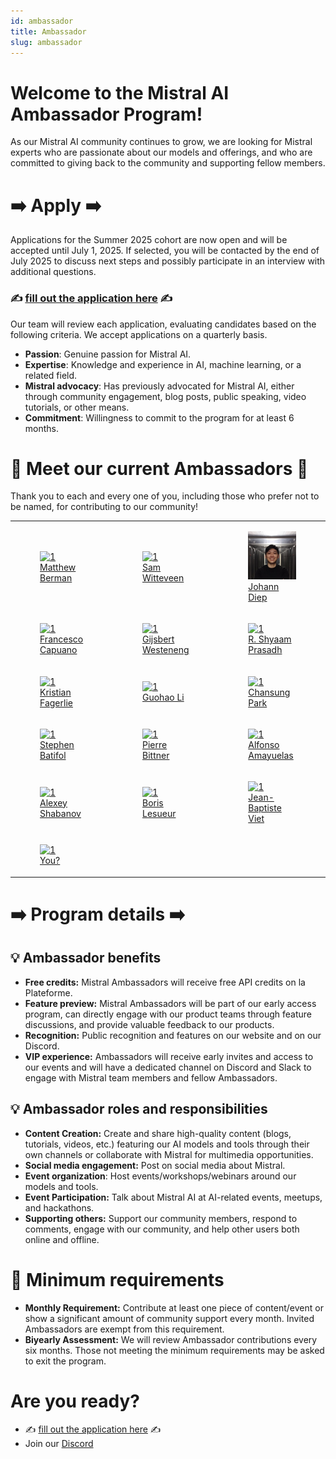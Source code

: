 ```yaml
---
id: ambassador
title: Ambassador
slug: ambassador
---
```


# Welcome to the Mistral AI Ambassador Program!

As our Mistral AI community continues to grow, we are looking for Mistral experts who are passionate about our models and offerings, and who are committed to giving back to the community and supporting fellow members.

# ➡️ Apply  ➡️

Applications for the Summer 2025 cohort are now open and will be accepted until July 1, 2025. If selected, you will be contacted by the end of July 2025 to discuss next steps and possibly participate in an interview with additional questions.

### ✍ [fill out the application here](https://forms.gle/pTMchkVVPCxSVW5u5) ✍

Our team will review each application, evaluating candidates based on the following criteria. We accept applications on a quarterly basis. 

- **Passion**: Genuine passion for Mistral AI.
- **Expertise**: Knowledge and experience in AI, machine learning, or a related field.
- **Mistral advocacy**: Has previously advocated for Mistral AI, either through community engagement, blog posts, public speaking, video tutorials, or other means.
- **Commitment**: Willingness to commit to the program for at least 6 months.


# 🤠 Meet our current Ambassadors 🤠
Thank you to each and every one of you, including those who prefer not to be named, for contributing to our community!

<table>
  <tr>
    <td style={{ width: '300px', height: '200px' }}>
      <a href="https://www.youtube.com/@matthew_berman">
        <figure>
          <img src="https://yt3.googleusercontent.com/FLJEnb2WnG3g0GV9GbGbdvkMKqInA0WcEzQkL-haJ0mBSDHl5wrUrmQ2w1_wyeoonmKl5DWvVwk=s160-c-k-c0x00ffffff-no-rj" alt="1" style={{ width: '100%', height: '100%', borderRadius: '50%', objectFit: 'cover', display: 'block' }}></img>
          <figcaption style={{ fontSize: '15px', textAlign: 'center' }}>Matthew Berman</figcaption>
        </figure>
      </a> 
    </td>
    <td style={{ width: '300px', height: '200px' }}>
      <a href="https://www.youtube.com/@samwitteveenai">
        <figure>
          <img src="https://pbs.twimg.com/profile_images/2274169962/jtlg8bxr0w6quu157b7f_400x400.png" alt="1" style={{ width: '100%', height: '100%', borderRadius: '50%', objectFit: 'cover', display: 'block' }}></img>
          <figcaption style={{ fontSize: '15px', textAlign: 'center' }}>Sam Witteveen</figcaption>
        </figure>
      </a> 
    </td>
    <td style={{ width: '300px', height: '200px' }}>
      <a href="https://www.linkedin.com/in/johann-diep/">
        <figure>
          <img src="https://raw.githubusercontent.com/johanndiep/profile_picture/refs/heads/main/1714692170463.jpeg" alt="1" style={{ width: '100%', height: '100%', borderRadius: '50%', objectFit: 'cover', display: 'block' }}></img>
          <figcaption style={{ fontSize: '15px', textAlign: 'center' }}>Johann Diep</figcaption>
        </figure>
      </a> 
    </td>
  </tr>
  <tr>
    <td style={{ width: '300px', height: '200px' }}>
      <a href="https://www.linkedin.com/in/fracapuano/">
        <figure>
          <img src="https://pbs.twimg.com/profile_images/1789212472353632257/A5nXjAhI_400x400.jpg" alt="1" style={{ width: '100%', height: '100%', borderRadius: '50%', objectFit: 'cover', display: 'block' }}></img>
          <figcaption style={{ fontSize: '15px', textAlign: 'center' }}>Francesco Capuano</figcaption>
        </figure>
      </a> 
    </td>
    <td style={{ width: '300px', height: '200px' }}>
      <a href="https://www.linkedin.com/in/gijsbert-westeneng-804172155/">
        <figure>
          <img src="https://pbs.twimg.com/profile_images/1858938413619048448/FQAaUm69_400x400.jpg" alt="1" style={{ width: '100%', height: '100%', borderRadius: '50%', objectFit: 'cover', display: 'block' }}></img>
          <figcaption style={{ fontSize: '15px', textAlign: 'center' }}>Gijsbert Westeneng</figcaption>
        </figure>
      </a> 
    </td>
    <td style={{ width: '300px', height: '200px' }}>
      <a href="https://www.linkedin.com/in/sprasadh/">
        <figure>
          <img src="https://media.licdn.com/dms/image/v2/D4E03AQHAN_JjW8kF5g/profile-displayphoto-shrink_400_400/profile-displayphoto-shrink_400_400/0/1728704235733?e=1745452800&v=beta&t=o8KLmoaoglhHGkgnghweNQO0Kn5umawtAjvFNk-V6G8" alt="1" style={{ width: '100%', height: '100%', borderRadius: '50%', objectFit: 'cover', display: 'block' }}></img>
          <figcaption style={{ fontSize: '15px', textAlign: 'center' }}>R. Shyaam Prasadh</figcaption>
        </figure>
      </a>
    </td>
  </tr>
  <tr>
    <td style={{ width: '300px', height: '200px' }}>
      <a href="https://www.youtube.com/allaboutai">
        <figure>
          <img src="https://media.licdn.com/dms/image/v2/D5603AQEbE78KZzsmEg/profile-displayphoto-shrink_400_400/profile-displayphoto-shrink_400_400/0/1729668765848?e=1745452800&v=beta&t=IukIoqTSBeF37kAU-4jtkuVa_omTiSOnq3mP2ByGnhc" alt="1" style={{ width: '100%', height: '100%', borderRadius: '50%', objectFit: 'cover', display: 'block' }}></img>
          <figcaption style={{ fontSize: '15px', textAlign: 'center' }}>Kristian Fagerlie</figcaption>
        </figure>
      </a>
    </td>
    <td style={{ width: '300px', height: '200px' }}>
      <a href="https://x.com/guohao_li">
        <figure>
          <img src="https://media.licdn.com/dms/image/v2/D4D03AQEbVlWgm1WrOQ/profile-displayphoto-shrink_400_400/profile-displayphoto-shrink_400_400/0/1718273607436?e=1745452800&v=beta&t=Nv0xVvnWNAMa0N4sJ98rO69KbA32sIGZ2NzHf03nwFA" alt="1" style={{ width: '100%', height: '100%', borderRadius: '50%', objectFit: 'cover', display: 'block' }}></img>
          <figcaption style={{ fontSize: '15px', textAlign: 'center' }}>Guohao Li</figcaption>
        </figure>
      </a>
    </td>
    <td style={{ width: '300px', height: '200px' }}>
      <a href="https://github.com/deep-diver">
        <figure>
          <img src="https://avatars.githubusercontent.com/u/26025527?v=4" alt="1" style={{ width: '100%', height: '100%', borderRadius: '50%', objectFit: 'cover', display: 'block' }}></img>
          <figcaption style={{ fontSize: '15px', textAlign: 'center' }}>Chansung Park</figcaption>
        </figure>
      </a>
    </td>
  </tr>
  <tr>
    <td style={{ width: '300px', height: '200px' }}>
      <a href="https://www.linkedin.com/in/stephen-batifol/">
        <figure>
          <img src="https://media.licdn.com/dms/image/v2/C4D03AQFju8X__OfdUg/profile-displayphoto-shrink_400_400/profile-displayphoto-shrink_400_400/0/1561042811068?e=1745452800&v=beta&t=VWQNZh8bjmd2TUnCG4VxI0-SLigVel1ecnVmlU2o5r4" alt="1" style={{ width: '100%', height: '100%', borderRadius: '50%', objectFit: 'cover', display: 'block' }}></img>
          <figcaption style={{ fontSize: '15px', textAlign: 'center' }}>Stephen Batifol</figcaption>
        </figure>
      </a>
    </td>
    <td style={{ width: '300px', height: '200px' }}>
      <a href="https://youtube.com/@pierrebittner">
        <figure>
          <img src="https://media.licdn.com/dms/image/v2/C5603AQF6L6PvaHn3eA/profile-displayphoto-shrink_800_800/profile-displayphoto-shrink_800_800/0/1516336055100?e=1745452800&v=beta&t=d0RqIpf5-kCN_FmwWLYRvEuA9DyYne8YpkWfHzFIQ_E" alt="1" style={{ width: '100%', height: '100%', borderRadius: '50%', objectFit: 'cover', display: 'block' }}></img>
          <figcaption style={{ fontSize: '15px', textAlign: 'center' }}>Pierre Bittner</figcaption>
        </figure>
      </a>
    </td>
    <td style={{ width: '300px', height: '200px' }}>
      <a href="https://www.amayuelas.me/">
        <figure>
          <img src="https://www.amayuelas.me/assets/img/me_coffee.jpg" alt="1" style={{ width: '100%', height: '100%', borderRadius: '50%', objectFit: 'cover', display: 'block' }}></img>
          <figcaption style={{ fontSize: '15px', textAlign: 'center' }}>Alfonso Amayuelas</figcaption>
        </figure>
      </a>
    </td>
  </tr>
  <tr>
    <td style={{ width: '300px', height: '200px' }}>
      <a href="https://www.testingcatalog.com/author/alexey/">
        <figure>
          <img src="https://i.ibb.co/pBfySc78/alexis.png" alt="1" style={{ width: '100%', height: '100%', borderRadius: '50%', objectFit: 'cover', display: 'block' }}></img>
          <figcaption style={{ fontSize: '15px', textAlign: 'center' }}>Alexey Shabanov</figcaption>
        </figure>
      </a>
    </td>
    <td style={{ width: '300px', height: '200px' }}>
      <a href="https://www.youtube.com/channel/UCMJEpQVv0p3qzJnQ9IuiiMA">
        <figure>
          <img src="https://i.ibb.co/5Xxm7qQ4/boris.png" alt="1" style={{ width: '100%', height: '100%', borderRadius: '50%', objectFit: 'cover', display: 'block' }}></img>
          <figcaption style={{ fontSize: '15px', textAlign: 'center' }}>Boris Lesueur</figcaption>
        </figure>
      </a>
    </td>
    <td style={{ width: '300px', height: '200px' }}>
      <a href="https://youtube.com/@jeanviet">
        <figure>
          <img src="https://i.ibb.co/pjDJyCNm/jeanb.jpg" alt="1" style={{ width: '100%', height: '100%', borderRadius: '50%', objectFit: 'cover', display: 'block' }}></img>
          <figcaption style={{ fontSize: '15px', textAlign: 'center' }}>Jean-Baptiste Viet</figcaption>
        </figure>
      </a>
    </td>
  </tr>
  <!-- Final call-to-action cell -->
  <tr>
    <td style={{ width: '300px', height: '200px' }}>
      <a href="https://forms.gle/pTMchkVVPCxSVW5u5">
        <figure>
          <img src="https://cms.mistral.ai/assets/920e56ee-25c5-439d-bd31-fbdf5c92c87f" alt="1" style={{ width: '100%', height: '100%', borderRadius: '50%', objectFit: 'cover', display: 'block' }}></img>
          <figcaption style={{ fontSize: '15px', textAlign: 'center' }}>You?</figcaption>
        </figure>
      </a>
    </td>
  </tr>
</table>

# ➡️ Program details  ➡️

## 💡 Ambassador benefits

- **Free credits:** Mistral Ambassadors will receive free API credits on la Plateforme.
- **Feature preview:** Mistral Ambassadors will be part of our early access program, can directly engage with our product teams through feature discussions, and provide valuable feedback to our products.
- **Recognition:** Public recognition and features on our website and on our Discord.
- **VIP experience:** Ambassadors will receive early invites and access to our events and will have a dedicated channel on Discord and Slack to engage with Mistral team members and fellow Ambassadors.

## 💡 Ambassador roles and responsibilities

- **Content Creation:** Create and share high-quality content (blogs, tutorials, videos, etc.) featuring our AI models and tools through their own channels or collaborate with Mistral for multimedia opportunities.
- **Social media engagement:** Post on social media about Mistral.
- **Event organization**: Host events/workshops/webinars around our models and tools.
- **Event Participation:** Talk about Mistral AI at AI-related events, meetups, and hackathons.
- **Supporting others:** Support our community members, respond to comments, engage with our community, and help other users both online and offline.

# 📝 Minimum requirements

- **Monthly Requirement:** Contribute at least one piece of content/event or show a significant amount of community support every month. Invited Ambassadors are exempt from this requirement.
- **Biyearly Assessment:** We will review Ambassador contributions every six months. Those not meeting the minimum requirements may be asked to exit the program.

# Are you ready?

- ✍ [fill out the application here](https://forms.gle/pTMchkVVPCxSVW5u5) ✍
- Join our [Discord](https://discord.gg/mistralai)
